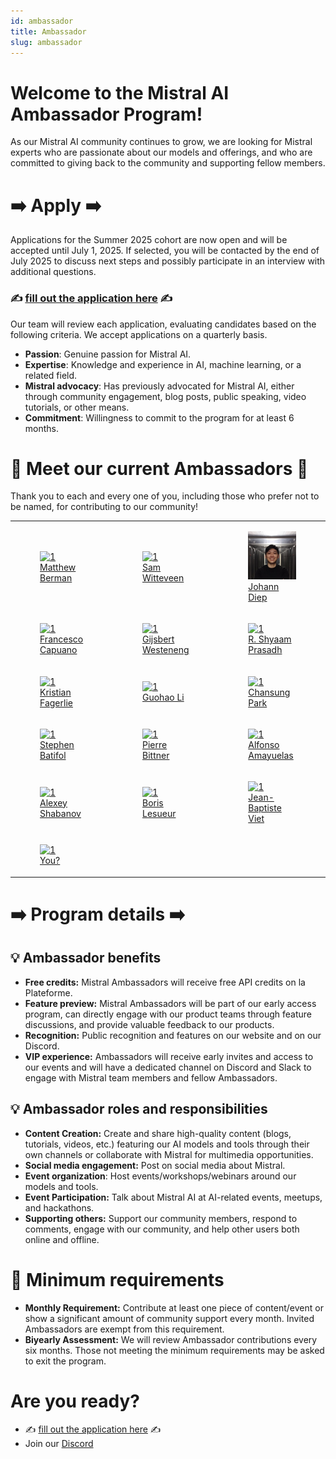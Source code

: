 ```yaml
---
id: ambassador
title: Ambassador
slug: ambassador
---
```


# Welcome to the Mistral AI Ambassador Program!

As our Mistral AI community continues to grow, we are looking for Mistral experts who are passionate about our models and offerings, and who are committed to giving back to the community and supporting fellow members.

# ➡️ Apply  ➡️

Applications for the Summer 2025 cohort are now open and will be accepted until July 1, 2025. If selected, you will be contacted by the end of July 2025 to discuss next steps and possibly participate in an interview with additional questions.

### ✍ [fill out the application here](https://forms.gle/pTMchkVVPCxSVW5u5) ✍

Our team will review each application, evaluating candidates based on the following criteria. We accept applications on a quarterly basis. 

- **Passion**: Genuine passion for Mistral AI.
- **Expertise**: Knowledge and experience in AI, machine learning, or a related field.
- **Mistral advocacy**: Has previously advocated for Mistral AI, either through community engagement, blog posts, public speaking, video tutorials, or other means.
- **Commitment**: Willingness to commit to the program for at least 6 months.


# 🤠 Meet our current Ambassadors 🤠
Thank you to each and every one of you, including those who prefer not to be named, for contributing to our community!

<table>
  <tr>
    <td style={{ width: '300px', height: '200px' }}>
      <a href="https://www.youtube.com/@matthew_berman">
        <figure>
          <img src="https://yt3.googleusercontent.com/FLJEnb2WnG3g0GV9GbGbdvkMKqInA0WcEzQkL-haJ0mBSDHl5wrUrmQ2w1_wyeoonmKl5DWvVwk=s160-c-k-c0x00ffffff-no-rj" alt="1" style={{ width: '100%', height: '100%', borderRadius: '50%', objectFit: 'cover', display: 'block' }}></img>
          <figcaption style={{ fontSize: '15px', textAlign: 'center' }}>Matthew Berman</figcaption>
        </figure>
      </a> 
    </td>
    <td style={{ width: '300px', height: '200px' }}>
      <a href="https://www.youtube.com/@samwitteveenai">
        <figure>
          <img src="https://pbs.twimg.com/profile_images/2274169962/jtlg8bxr0w6quu157b7f_400x400.png" alt="1" style={{ width: '100%', height: '100%', borderRadius: '50%', objectFit: 'cover', display: 'block' }}></img>
          <figcaption style={{ fontSize: '15px', textAlign: 'center' }}>Sam Witteveen</figcaption>
        </figure>
      </a> 
    </td>
    <td style={{ width: '300px', height: '200px' }}>
      <a href="https://www.linkedin.com/in/johann-diep/">
        <figure>
          <img src="https://raw.githubusercontent.com/johanndiep/profile_picture/refs/heads/main/1714692170463.jpeg" alt="1" style={{ width: '100%', height: '100%', borderRadius: '50%', objectFit: 'cover', display: 'block' }}></img>
          <figcaption style={{ fontSize: '15px', textAlign: 'center' }}>Johann Diep</figcaption>
        </figure>
      </a> 
    </td>
  </tr>
  <tr>
    <td style={{ width: '300px', height: '200px' }}>
      <a href="https://www.linkedin.com/in/fracapuano/">
        <figure>
          <img src="https://pbs.twimg.com/profile_images/1789212472353632257/A5nXjAhI_400x400.jpg" alt="1" style={{ width: '100%', height: '100%', borderRadius: '50%', objectFit: 'cover', display: 'block' }}></img>
          <figcaption style={{ fontSize: '15px', textAlign: 'center' }}>Francesco Capuano</figcaption>
        </figure>
      </a> 
    </td>
    <td style={{ width: '300px', height: '200px' }}>
      <a href="https://www.linkedin.com/in/gijsbert-westeneng-804172155/">
        <figure>
          <img src="https://pbs.twimg.com/profile_images/1858938413619048448/FQAaUm69_400x400.jpg" alt="1" style={{ width: '100%', height: '100%', borderRadius: '50%', objectFit: 'cover', display: 'block' }}></img>
          <figcaption style={{ fontSize: '15px', textAlign: 'center' }}>Gijsbert Westeneng</figcaption>
        </figure>
      </a> 
    </td>
    <td style={{ width: '300px', height: '200px' }}>
      <a href="https://www.linkedin.com/in/sprasadh/">
        <figure>
          <img src="https://media.licdn.com/dms/image/v2/D4E03AQHAN_JjW8kF5g/profile-displayphoto-shrink_400_400/profile-displayphoto-shrink_400_400/0/1728704235733?e=1745452800&v=beta&t=o8KLmoaoglhHGkgnghweNQO0Kn5umawtAjvFNk-V6G8" alt="1" style={{ width: '100%', height: '100%', borderRadius: '50%', objectFit: 'cover', display: 'block' }}></img>
          <figcaption style={{ fontSize: '15px', textAlign: 'center' }}>R. Shyaam Prasadh</figcaption>
        </figure>
      </a>
    </td>
  </tr>
  <tr>
    <td style={{ width: '300px', height: '200px' }}>
      <a href="https://www.youtube.com/allaboutai">
        <figure>
          <img src="https://media.licdn.com/dms/image/v2/D5603AQEbE78KZzsmEg/profile-displayphoto-shrink_400_400/profile-displayphoto-shrink_400_400/0/1729668765848?e=1745452800&v=beta&t=IukIoqTSBeF37kAU-4jtkuVa_omTiSOnq3mP2ByGnhc" alt="1" style={{ width: '100%', height: '100%', borderRadius: '50%', objectFit: 'cover', display: 'block' }}></img>
          <figcaption style={{ fontSize: '15px', textAlign: 'center' }}>Kristian Fagerlie</figcaption>
        </figure>
      </a>
    </td>
    <td style={{ width: '300px', height: '200px' }}>
      <a href="https://x.com/guohao_li">
        <figure>
          <img src="https://media.licdn.com/dms/image/v2/D4D03AQEbVlWgm1WrOQ/profile-displayphoto-shrink_400_400/profile-displayphoto-shrink_400_400/0/1718273607436?e=1745452800&v=beta&t=Nv0xVvnWNAMa0N4sJ98rO69KbA32sIGZ2NzHf03nwFA" alt="1" style={{ width: '100%', height: '100%', borderRadius: '50%', objectFit: 'cover', display: 'block' }}></img>
          <figcaption style={{ fontSize: '15px', textAlign: 'center' }}>Guohao Li</figcaption>
        </figure>
      </a>
    </td>
    <td style={{ width: '300px', height: '200px' }}>
      <a href="https://github.com/deep-diver">
        <figure>
          <img src="https://avatars.githubusercontent.com/u/26025527?v=4" alt="1" style={{ width: '100%', height: '100%', borderRadius: '50%', objectFit: 'cover', display: 'block' }}></img>
          <figcaption style={{ fontSize: '15px', textAlign: 'center' }}>Chansung Park</figcaption>
        </figure>
      </a>
    </td>
  </tr>
  <tr>
    <td style={{ width: '300px', height: '200px' }}>
      <a href="https://www.linkedin.com/in/stephen-batifol/">
        <figure>
          <img src="https://media.licdn.com/dms/image/v2/C4D03AQFju8X__OfdUg/profile-displayphoto-shrink_400_400/profile-displayphoto-shrink_400_400/0/1561042811068?e=1745452800&v=beta&t=VWQNZh8bjmd2TUnCG4VxI0-SLigVel1ecnVmlU2o5r4" alt="1" style={{ width: '100%', height: '100%', borderRadius: '50%', objectFit: 'cover', display: 'block' }}></img>
          <figcaption style={{ fontSize: '15px', textAlign: 'center' }}>Stephen Batifol</figcaption>
        </figure>
      </a>
    </td>
    <td style={{ width: '300px', height: '200px' }}>
      <a href="https://youtube.com/@pierrebittner">
        <figure>
          <img src="https://media.licdn.com/dms/image/v2/C5603AQF6L6PvaHn3eA/profile-displayphoto-shrink_800_800/profile-displayphoto-shrink_800_800/0/1516336055100?e=1745452800&v=beta&t=d0RqIpf5-kCN_FmwWLYRvEuA9DyYne8YpkWfHzFIQ_E" alt="1" style={{ width: '100%', height: '100%', borderRadius: '50%', objectFit: 'cover', display: 'block' }}></img>
          <figcaption style={{ fontSize: '15px', textAlign: 'center' }}>Pierre Bittner</figcaption>
        </figure>
      </a>
    </td>
    <td style={{ width: '300px', height: '200px' }}>
      <a href="https://www.amayuelas.me/">
        <figure>
          <img src="https://www.amayuelas.me/assets/img/me_coffee.jpg" alt="1" style={{ width: '100%', height: '100%', borderRadius: '50%', objectFit: 'cover', display: 'block' }}></img>
          <figcaption style={{ fontSize: '15px', textAlign: 'center' }}>Alfonso Amayuelas</figcaption>
        </figure>
      </a>
    </td>
  </tr>
  <tr>
    <td style={{ width: '300px', height: '200px' }}>
      <a href="https://www.testingcatalog.com/author/alexey/">
        <figure>
          <img src="https://i.ibb.co/pBfySc78/alexis.png" alt="1" style={{ width: '100%', height: '100%', borderRadius: '50%', objectFit: 'cover', display: 'block' }}></img>
          <figcaption style={{ fontSize: '15px', textAlign: 'center' }}>Alexey Shabanov</figcaption>
        </figure>
      </a>
    </td>
    <td style={{ width: '300px', height: '200px' }}>
      <a href="https://www.youtube.com/channel/UCMJEpQVv0p3qzJnQ9IuiiMA">
        <figure>
          <img src="https://i.ibb.co/5Xxm7qQ4/boris.png" alt="1" style={{ width: '100%', height: '100%', borderRadius: '50%', objectFit: 'cover', display: 'block' }}></img>
          <figcaption style={{ fontSize: '15px', textAlign: 'center' }}>Boris Lesueur</figcaption>
        </figure>
      </a>
    </td>
    <td style={{ width: '300px', height: '200px' }}>
      <a href="https://youtube.com/@jeanviet">
        <figure>
          <img src="https://i.ibb.co/pjDJyCNm/jeanb.jpg" alt="1" style={{ width: '100%', height: '100%', borderRadius: '50%', objectFit: 'cover', display: 'block' }}></img>
          <figcaption style={{ fontSize: '15px', textAlign: 'center' }}>Jean-Baptiste Viet</figcaption>
        </figure>
      </a>
    </td>
  </tr>
  <!-- Final call-to-action cell -->
  <tr>
    <td style={{ width: '300px', height: '200px' }}>
      <a href="https://forms.gle/pTMchkVVPCxSVW5u5">
        <figure>
          <img src="https://cms.mistral.ai/assets/920e56ee-25c5-439d-bd31-fbdf5c92c87f" alt="1" style={{ width: '100%', height: '100%', borderRadius: '50%', objectFit: 'cover', display: 'block' }}></img>
          <figcaption style={{ fontSize: '15px', textAlign: 'center' }}>You?</figcaption>
        </figure>
      </a>
    </td>
  </tr>
</table>

# ➡️ Program details  ➡️

## 💡 Ambassador benefits

- **Free credits:** Mistral Ambassadors will receive free API credits on la Plateforme.
- **Feature preview:** Mistral Ambassadors will be part of our early access program, can directly engage with our product teams through feature discussions, and provide valuable feedback to our products.
- **Recognition:** Public recognition and features on our website and on our Discord.
- **VIP experience:** Ambassadors will receive early invites and access to our events and will have a dedicated channel on Discord and Slack to engage with Mistral team members and fellow Ambassadors.

## 💡 Ambassador roles and responsibilities

- **Content Creation:** Create and share high-quality content (blogs, tutorials, videos, etc.) featuring our AI models and tools through their own channels or collaborate with Mistral for multimedia opportunities.
- **Social media engagement:** Post on social media about Mistral.
- **Event organization**: Host events/workshops/webinars around our models and tools.
- **Event Participation:** Talk about Mistral AI at AI-related events, meetups, and hackathons.
- **Supporting others:** Support our community members, respond to comments, engage with our community, and help other users both online and offline.

# 📝 Minimum requirements

- **Monthly Requirement:** Contribute at least one piece of content/event or show a significant amount of community support every month. Invited Ambassadors are exempt from this requirement.
- **Biyearly Assessment:** We will review Ambassador contributions every six months. Those not meeting the minimum requirements may be asked to exit the program.

# Are you ready?

- ✍ [fill out the application here](https://forms.gle/pTMchkVVPCxSVW5u5) ✍
- Join our [Discord](https://discord.gg/mistralai)
